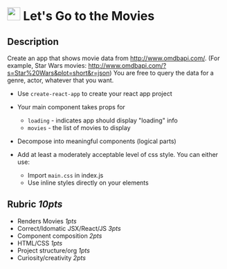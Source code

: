 <img src="https://cloud.githubusercontent.com/assets/478864/22186847/68223ce6-e0b1-11e6-8a62-0e3edc96725e.png" width=30> Let's Go to the Movies
===

## Description

Create an app that shows movie data from http://www.omdbapi.com/. (For example, Star Wars movies: http://www.omdbapi.com/?s=Star%20Wars&plot=short&r=json)
You are free to query the data for a genre, actor, whatever that you want.

* Use `create-react-app` to create your react app project

* Your main component takes props for
  * `loading` - indicates app should display "loading" info
  * `movies` - the list of movies to display
 
* Decompose into meaningful components (logical parts)

* Add at least a moderately acceptable level of css style. You can either use:
  * Import `main.css` in index.js
  * Use inline styles directly on your elements

## Rubric *10pts*

* Renders Movies *1pts*
* Correct/Idomatic JSX/React/JS *3pts*
* Component composition *2pts*
* HTML/CSS *1pts*
* Project structure/org *1pts*
* Curiosity/creativity *2pts*
